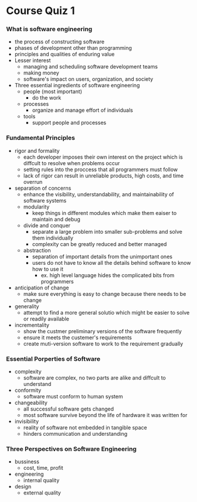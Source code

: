 # Course Quiz 1
### What is software engineering
- the process of constructing software
- phases of development other than programming
- principles and qualities of enduring value
- Lesser interest
    - managing and scheduling software development teams
    - making money
    - software's impact on users, organization, and society
- Three essential ingredients of software engineering
    - people (most important)
        - do the work
    - processes
        - organize and manage effort of individuals
    - tools
        - support people and processes
### Fundamental Principles
- rigor and formality
    - each developer imposes their own interest on the project which is diffcult to resolve when problems occur
    - setting rules into the proccess that all programmers must follow
    - lack of rigor can result in unreliable products, high costs, and time overrun
- separation of concerns
    - enhance the visibility, understandability, and maintainability of software systems
    - modularity
        - keep things in different modules which make them eaiser to maintain and debug
    - divide and conquer
        - separate a large problem into smaller sub-problems and solve them individually
        - complexity can be greatly reduced and better managed
    - abstraction
        - separation of important details from the unimportant ones
        - users do not have to know all the details behind software to know how to use it
            - ex. high level language hides the complicated bits from programmers
- anticipation of change
    - make sure everything is easy to change because there needs to be change
- generality
    - attempt to find a more general solutio which might be easier to solve or readily available
- incrementality
    - show the custmer preliminary versions of the software frequently
    - ensure it meets the custemer's requirements
    - create muti-version software to work to the requirement gradually
### Essential Porperties of Software
- complexity
    - software are complex, no two parts are alike and diffcult to understand
- conformity
    - software must conform to human system
- changeability
    - all successful software gets changed
    - most software survive beyond the life of hardware it was written for
- invisibility
    - reality of software not embedded in tangible space
    - hinders communication and understanding
### Three Perspectives on Software Engineering
- bussiness
    - cost, time, profit
- engineering
    - internal quality
- design
    - external quality